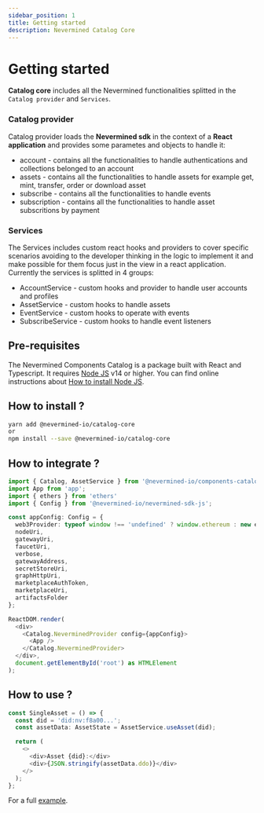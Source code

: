 ```yaml
---
sidebar_position: 1
title: Getting started
description: Nevermined Catalog Core
---
```


# Getting started

**Catalog core** includes all the Nevermined functionalities splitted in the `Catalog provider` and `Services`.

### Catalog provider

Catalog provider loads the **Nevermined sdk** in the context of a **React application** and provides some parametes
and objects to handle it:

* account - contains all the functionalities to handle authentications and collections belonged to an account
* assets - contains all the functionalities to handle assets for example get, mint, transfer, order or download asset
* subscribe - contains all the functionalities to handle events
* subscription - contains all the functionalities to handle asset subscritions by payment

### Services

The Services includes custom react hooks and providers to cover specific scenarios avoiding to the developer thinking in the logic to implement it and make possible for them focus just in the view in a react application. Currently the services is splitted in 4 groups:

* AccountService - custom hooks and provider to handle user accounts and profiles
* AssetService - custom hooks to handle assets
* EventService - custom hooks to operate with events
* SubscribeService - custom hooks to handle event listeners

## Pre-requisites

The Nevermined Components Catalog is a package built with React and Typescript.
It requires [Node JS](https://nodejs.org/) v14 or higher. You can find online instructions about [How to install Node JS](https://nodejs.dev/en/learn/how-to-install-nodejs/).

## How to install ?

```bash
yarn add @nevermined-io/catalog-core
or
npm install --save @nevermined-io/catalog-core
```

## How to integrate ?

```typescript
import { Catalog, AssetService } from '@nevermined-io/components-catalog';
import App from 'app';
import { ethers } from 'ethers'
import { Config } from '@nevermined-io/nevermined-sdk-js';

const appConfig: Config = {
  web3Provider: typeof window !== 'undefined' ? window.ethereum : new ethers.providers.JsonRpcProvider(nodeUri),
  nodeUri,
  gatewayUri,
  faucetUri,
  verbose,
  gatewayAddress,
  secretStoreUri,
  graphHttpUri,
  marketplaceAuthToken,
  marketplaceUri,
  artifactsFolder
};

ReactDOM.render(
  <div>
    <Catalog.NeverminedProvider config={appConfig}>
      <App />
    </Catalog.NeverminedProvider>
  </div>,
  document.getElementById('root') as HTMLElement
);
```

## How to use ?

```typescript
const SingleAsset = () => {
  const did = 'did:nv:f8a00...';
  const assetData: AssetState = AssetService.useAsset(did);

  return (
    <>
      <div>Asset {did}:</div>
      <div>{JSON.stringify(assetData.ddo)}</div>
    </>
  );
};

```

For a full [example](https://github.com/nevermined-io/components-catalog/tree/main/example).
